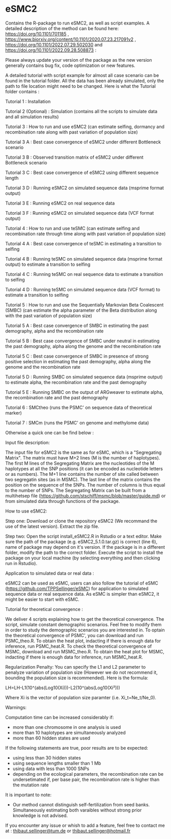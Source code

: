 # eSMC2
Contains the R-package to run eSMC2, as well as script examples. A detailed description of the method can be found here: https://doi.org/10.1101/701185 , https://www.biorxiv.org/content/10.1101/2020.07.23.217091v2 , https://doi.org/10.1101/2022.07.29.502030 and https://doi.org/10.1101/2022.09.28.508873  : 


Please always update your version of the package as the new version generally contains bug fix, code optimization or new features.

A detailed tutorial with script example for almost all case scenario can be found in the tutorial folder. All the data has been already simulated, only the path to file location might need to be changed. Here is what the Tutorial folder contains : 

Tutorial 1 : Installation 


Tutorial 2 (Optional) : Simulation (contains all the scripts to simulate data and all simulation results)


Tutorial 3 : How to run and use eSMC2 (can estimate selfing, dormancy and recombination rate along with past variation of population size)


Tutorial 3 A : Best case convergence of eSMC2 under different Bottleneck scenario

Tutorial 3 B : Observed transition matrix of eSMC2 under different Bottleneck scenario

Tutorial 3 C : Best case convergence of eSMC2 using different sequence length

Tutorial 3 D : Running eSMC2 on simulated sequence data (msprime format output)

Tutorial 3 E : Running eSMC2 on real sequence data

Tutorial 3 F : Running eSMC2 on simulated sequence data (VCF format output)


Tutorial 4 : How to run and use teSMC (can estimate selfing and recombination rate through time along with past variation of population size)


Tutorial 4 A : Best case convergence of teSMC in estimating a transition to selfing 

Tutorial 4 B : Running teSMC on simulated sequence data (msprime format output) to estimate a transition to selfing 

Tutorial 4 C : Running teSMC on real sequence data to estimate a transition to selfing 

Tutorial 4 D : Running teSMC on simulated sequence data (VCF format) to estimate a transition to selfing 


Tutorial 5 : How to run and use the Sequentially Markovian Beta Coalescent (SMBC) (can estimate the alpha parameter of the Beta distribution along with the past variation of population size)


Tutorial 5 A : Best case convergence of SMBC in estimating the past demography, alpha and the recombination rate

Tutorial 5 B : Best case convergence of SMBC under neutral in estimating the past demography, alpha along the genome and the recombination rate

Tutorial 5 C : Best case convergence of SMBC in presence of strong positive selection in estimating the past demography, alpha along the genome and the recombination rate

Tutorial 5 D : Running SMBC on simulated sequence data (msprime output) to estimate alpha, the recombination rate and the past demography

Tutorial 5 E : Running SMBC on the output of ARGweaver to estimate alpha, the recombination rate and the past demography

Tutorial 6 : SMCtheo (runs the PSMC' on sequence data of theoretical marker)

Tutorial 7 : SMCm (runs the PSMC' on genome and methylome data)


Otherwise a quick one can be find below :

Input file description:

The input file for eSMC2 is the same as for eSMC, which is a "Segregating Matrix". The matrix must have M+2 lines (M is the number of haplotypes). The first M lines of the Segregating Matrix are the nucleotides of the M haplotypes at all the SNP positions (it can be encoded as nucleotide letters or as numbers). The M+1 line contains the number of site called between two segregatin sites (as in MSMC). The last line of the matrix contains the position on the sequence of the SNPs. The number of columns is thus equal to the number of SNPs. The Segregating Matrix can be built from a multihetsep file (https://github.com/stschiff/msmc/blob/master/guide.md) or from simulated data through functions of the package. 

How to use eSMC2:

Step one: Download or clone the repository eSMC2 (We recommand the use of the latest version). Extract the zip file.

Step two: Open the script install_eSMC2.R in Rstudio or a text editor. Make sure the path of the package (e.g. eSMC2_5.1.0.tar.gz) is correct (line 6), name of package may depend on it's version. If the package is in a different folder, modify the path to the correct folder. Execute the script to install the package on your local machine (by selecting everything and then clicking run in Rstudio).


Application to simulated data or real data :

eSMC2 can be used as eSMC, users can also follow the tutorial of eSMC (https://github.com/TPPSellinger/eSMC) for application to simulated sequence data or real sequence data. As eSMC is simpler than eSMC2, it might be easier to start with eSMC.


Tutorial for theoretical convergence :

We deliver 4 scripts explaining how to get the theoretical convergence. The script, simulate constant demographic scenarios. Feel free to modify them in order to study the demographic scenarios you are interested in. To optain the theoretical convergence of PSMC', you can download and run PSMC_theo.R. To obtain the heat plot, indacting if there is enough data for inference, run PSMC_heat.R. To check the theoretical convergence of MSMC, download and run  MSMC_theo.R. To obtain the heat plot for MSMC, indacting if there is enough data for inference, run MSMC_heat.R.

Regularization Penalty: 
You can specify the L1 and L2 parameter to penalyze variation of population size (However we do not recommend it, bounding the population size is recommended). Here is the formula:

LH=LH-L1(10^(abs(Log10(Xi)))-L2(10^(abs(Log10(Xi²)))

Where Xi is the vector of population size paramter (i.e. Xi_t=Ne_t/Ne_0).


Warnings: 

Computation time can be increased considerably if:
- more than one chromosome in one analysis is used
- more than 10 haplotypes are simultaneously analyzed
- more than 60 hidden states are used

If the following statements are true, poor results are to be expected:
- using less than 30 hidden states
- using sequence lengths smaller than 1 Mb
- using data with less than 1000 SNPs
- depending on the ecological parameters, the recombination rate can be undersetimated if, per base pair, the recombination rate is higher than the mutation rate 

It is important to note:
- Our method cannot distinguish self-fertilization from seed banks. Simultaneously estimating both varaibles without strong prior knowledge is not advised. 


If you encounter any issue or whish to add a feature, feel free to contact me at : thibaut.sellinger@tum.de or thibaut.sellinger@hotmail.fr


